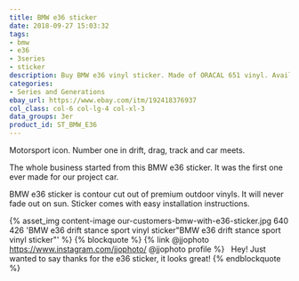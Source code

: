 ```yaml
---
title: BMW e36 sticker
date: 2018-09-27 15:03:32
tags:
- bmw
- e36
- 3series
- sticker
description: Buy BMW e36 vinyl sticker. Made of ORACAL 651 vinyl. Available in different colors.
categories:
- Series and Generations
ebay_url: https://www.ebay.com/itm/192418376937
col_class: col-6 col-lg-4 col-xl-3
data_groups: 3er
product_id: ST_BMW_E36
---
```


Motorsport icon. Number one in drift, drag, track and car meets.

<!-- more -->
<!-- {% asset_img content-image bmw-e36-sticker-vinyl.jpg 500 500 'BMW e36 drift stance sport vinyl sticker"BMW e36 drift stance sport vinyl sticker"' %} -->

The whole business started from this BMW e36 sticker. It was the first one ever made for our project car.

BMW e36 sticker is contour cut out of premium outdoor vinyls. It will never fade out on sun. Sticker comes with easy installation instructions. 

{% asset_img content-image our-customers-bmw-with-e36-sticker.jpg 640 426 'BMW e36 drift stance sport vinyl sticker"BMW e36 drift stance sport vinyl sticker"' %}
{% blockquote %}
{% link @jjophoto https://www.instagram.com/jjophoto/ @jjophoto profile %} &nbsp;
Hey! Just wanted to say thanks for the e36 sticker, it looks great!
{% endblockquote %}

